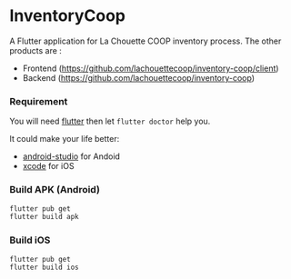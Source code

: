 # InventoryCoop

A Flutter application for La Chouette COOP inventory process.
The other products are :
- Frontend (https://github.com/lachouettecoop/inventory-coop/client)
- Backend (https://github.com/lachouettecoop/inventory-coop)

### Requirement
You will need [flutter](https://flutter.dev/docs/get-started/install) then let `flutter doctor` help you.

It could make your life better:
- [android-studio](https://developer.android.com/studio) for Andoid
- [xcode](https://developer.apple.com/xcode/) for iOS

### Build APK (Android)
```bash
flutter pub get
flutter build apk
```

### Build iOS
```bash
flutter pub get
flutter build ios
```
